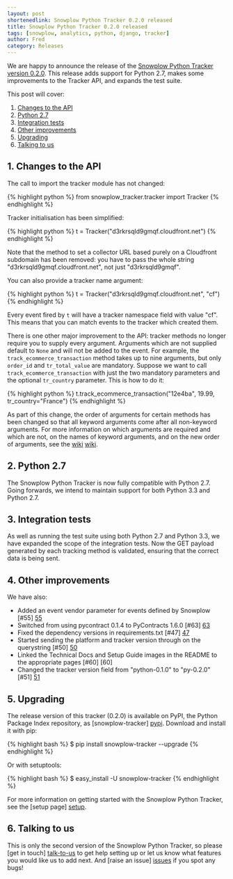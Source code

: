 ```yaml
---
layout: post
shortenedlink: Snowplow Python Tracker 0.2.0 released
title: Snowplow Python Tracker 0.2.0 released
tags: [snowplow, analytics, python, django, tracker]
author: Fred
category: Releases
---
```


We are happy to announce the release of the [Snowplow Python Tracker version 0.2.0][repo]. This release adds support for Python 2.7, makes some improvements to the Tracker API, and expands the test suite.

This post will cover:

1. [Changes to the API](/blog/2014/04/xx/snowplow-python-tracker-0.2.0-released/#api)
2. [Python 2.7](/blog/2014/04/xx/snowplow-python-tracker-0.2.0-released/#compatibility)
3. [Integration tests](/blog/2014/04/xx/snowplow-python-tracker-0.2.0-released/#tests)
4. [Other improvements](/blog/2014/04/xx/snowplow-python-tracker-0.2.0-released/#other)
5. [Upgrading](/blog/2014/04/xx/snowplow-python-tracker-0.2.0-released/#upgrading)
6. [Talking to us](/blog/2014/04/xx/snowplow-python-tracker-0.2.0-released/#talking)

<!--more-->

<h2><a name="api">1. Changes to the API</a></h2>

The call to import the tracker module has not changed:

{% highlight python %}
from snowplow_tracker.tracker import Tracker
{% endhighlight %}

Tracker initialisation has been simplified:

{% highlight python %}
t = Tracker("d3rkrsqld9gmqf.cloudfront.net")
{% endhighlight %}

Note that the method to set a collector URL based purely on a Cloudfront subdomain has been removed: you have to pass the whole string "d3rkrsqld9gmqf.cloudfront.net", not just "d3rkrsqld9gmqf".

You can also provide a tracker name argument:

{% highlight python %}
t = Tracker("d3rkrsqld9gmqf.cloudfront.net", "cf")
{% endhighlight %}

Every event fired by `t` will have a tracker namespace field with value "cf". This means that you can match events to the tracker which created them.

There is one other major improvement to the API: tracker methods no longer require you to supply every argument. Arguments which are not supplied default to `None` and will not be added to the event. For example, the `track_ecommerce_transaction` method takes up to nine arguments, but only `order_id` and `tr_total_value` are mandatory. Suppose we want to call `track_ecommerce_transaction` with just the two mandatory parameters and the optional `tr_country` parameter. This is how to do it:

{% highlight python %}
t.track_ecommerce_transaction("12e4ba", 19.99, tr_country="France")
{% endhighlight %}

As part of this change, the order of arguments for certain methods has been changed so that all keyword arguments come after all non-keyword arguments. For more information on which arguments are required and which are not, on the names of keyword arguments, and on the new order of arguments, see the [wiki] [wiki].

<h2><a name="compatibility">2. Python 2.7</a></h2>

The Snowplow Python Tracker is now fully compatible with Python 2.7. Going forwards, we intend to maintain support for both Python 3.3 and Python 2.7.

<h2><a name="tests">3. Integration tests </a></h2>

As well as running the test suite using both Python 2.7 and Python 3.3, we have expanded the scope of the integration tests. Now the GET payload generated by each tracking method is validated, ensuring that the correct data is being sent.

<h2><a name="other">4. Other improvements </a></h2>

We have also:

* Added an event vendor parameter for events defined by Snowplow [#55] [55]
* Switched from using pycontract 0.1.4 to PyContracts 1.6.0 [#63] [63]
* Fixed the dependency versions in requirements.txt [#47] [47]
* Started sending the platform and tracker version through on the querystring [#50] [50]
* Linked the Technical Docs and Setup Guide images in the README to the appropriate pages [#60] [60]
* Changed the tracker version field from "python-0.1.0" to "py-0.2.0" [#51] [51]

<h2><a name="upgrading">5. Upgrading</a></h2>

The release version of this tracker (0.2.0) is available on PyPI, the Python Package Index repository, as [snowplow-tracker] [pypi]. Download and install it with pip:

{% highlight bash %}
$ pip install snowplow-tracker --upgrade
{% endhighlight %}

Or with setuptools:

{% highlight bash %}
$ easy_install -U snowplow-tracker
{% endhighlight %}

For more information on getting started with the Snowplow Python Tracker, see the [setup page] [setup].

<h2><a name="talking">6. Talking to us</a></h2>

This is only the second version of the Snowplow Python Tracker, so please [get in touch] [talk-to-us] to get help setting up or let us know what features you would like us to add next. And [raise an issue] [issues] if you spot any bugs!

[55]: https://github.com/snowplow/snowplow-python-tracker/issues/55
[63]: https://github.com/snowplow/snowplow-python-tracker/issues/63
[47]: https://github.com/snowplow/snowplow-python-tracker/issues/47
[50]: https://github.com/snowplow/snowplow-python-tracker/issues/50
[51]: https://github.com/snowplow/snowplow-python-tracker/issues/51

[repo]: https://github.com/snowplow/snowplow-python-tracker
[pypi]: https://pypi.python.org/pypi/snowplow-tracker/0.2.0
[wiki]: https://github.com/snowplow/snowplow/wiki/Python-Tracker
[setup]: https://github.com/snowplow/snowplow/wiki/Python-tracker-setup
[talk-to-us]: https://github.com/snowplow/snowplow/wiki/Talk-to-us
[issues]: https://github.com/snowplow/snowplow/issues